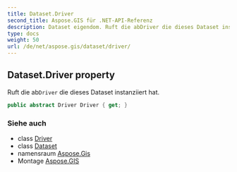 ```yaml
---
title: Dataset.Driver
second_title: Aspose.GIS für .NET-API-Referenz
description: Dataset eigendom. Ruft die abDriver die dieses Dataset instanziiert hat.
type: docs
weight: 50
url: /de/net/aspose.gis/dataset/driver/
---
```

## Dataset.Driver property

Ruft die ab`Driver` die dieses Dataset instanziiert hat.

```csharp
public abstract Driver Driver { get; }
```

### Siehe auch

* class [Driver](../../driver/)
* class [Dataset](../)
* namensraum [Aspose.Gis](../../dataset/)
* Montage [Aspose.GIS](../../../)


